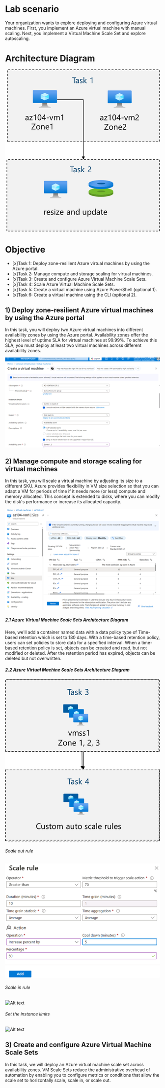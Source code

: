 # Lab scenario

Your organization wants to explore deploying and configuring Azure virtual machines. First, you implement an Azure virtual machine with manual scaling. Next, you implement a Virtual Machine Scale Set and explore autoscaling.

# Architecture Diagram
![Alt text](https://github.com/venuGanes/azure/blob/62b51f38e787fc9e59f7c6ff45f391f539ec0a21/9.Manage%20Virtual%20Machines/arch%20diagram.png)

# Objective

- [x]Task 1: Deploy zone-resilient Azure virtual machines by using the Azure portal.
- [x]Task 2: Manage compute and storage scaling for virtual machines.
- [x]Task 3: Create and configure Azure Virtual Machine Scale Sets.
- [x]Task 4: Scale Azure Virtual Machine Scale Sets.
- [x]Task 5: Create a virtual machine using Azure PowerShell (optional 1).
- [x]Task 6: Create a virtual machine using the CLI (optional 2).

## 1) Deploy zone-resilient Azure virtual machines by using the Azure portal
 
In this task, you will deploy two Azure virtual machines into different availability zones by using the Azure portal. Availability zones offer the highest level of uptime SLA for virtual machines at 99.99%. To achieve this SLA, you must deploy at least two virtual machines across different availability zones.

![Alt text](https://github.com/venuGanes/azure/blob/2f968e598c8030c27a54b03570ef6416c9138059/9.Manage%20Virtual%20Machines/1.1%20task%203%20snapshot.png)


## 2) Manage compute and storage scaling for virtual machines

In this task, you will scale a virtual machine by adjusting its size to a different SKU. Azure provides flexibility in VM size selection so that you can adapt a VM for periods of time if it needs more (or less) compute and memory allocated. This concept is extended to disks, where you can modify the disk's performance or increase its allocated capacity.

![Alt text](https://github.com/venuGanes/azure/blob/4aef4ef405e8418428a119eed5aa1287869c9af6/9.Manage%20Virtual%20Machines/2.1%20IMG.png)

##### 2.1 Azure Virtual Machine Scale Sets Architecture Diagram

Here, we'll add a container named data with a data policy type of Time-based retention which is set to 180 days. With a time-based retention policy, users can set policies to store data for a specified interval. When a time-based retention policy is set, objects can be created and read, but not modified or deleted. After the retention period has expired, objects can be deleted but not overwritten.

##### 2.2 Azure Virtual Machine Scale Sets Architecture Diagram
![Alt text](https://github.com/venuGanes/azure/blob/2f968e598c8030c27a54b03570ef6416c9138059/9.Manage%20Virtual%20Machines/task%202%20diagram.png)
###### Scale out rule
![Alt text](https://github.com/venuGanes/azure/blob/bf1d82dfff1b2a4a4efe7908d0ce9d327f54663e/9.Manage%20Virtual%20Machines/4.1%20cont%20scale%20out%20rule%20img.png)
###### Scale in rule
![Alt text]()

###### Set the instance limits
![Alt text]()

## 3) Create and configure Azure Virtual Machine Scale Sets

In this task, we will deploy an Azure virtual machine scale set across availability zones. VM Scale Sets reduce the administrative overhead of automation by enabling you to configure metrics or conditions that allow the scale set to horizontally scale, scale in, or scale out.



